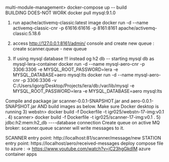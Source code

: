 multi-module-management> docker-compose up -- build   
BUILDING DOES-NOT WORK
docker pull mysql:9.1.0

1) run apache/activemq-classic:latest   image
docker run -d --name activemq-classic-cnr -p 61616:61616 -p 8161:8161 apache/activemq-classic:5.18.6
2) access  http://127.0.0.1:8161/admin/      console and create new queue :
   create scanner.queue   -  new queue

3)  If using mysql database !!!  instead og h2  db
-- starting mysql db as mysql-lera-container
docker run -d --name mysql-aero-cnr -p 3306:3306 -e MYSQL_ROOT_PASSWORD=lera -e MYSQL_DATABASE=aero mysql:lts
docker run -d --name mysql-aero-cnr -p 3306:3306 -v C:/Users/igorg/Desktop/Projects/lera/db:/var/lib/mysql -e MYSQL_ROOT_PASSWORD=lera -e MYSQL_DATABASE=aero mysql:lts



Compile and package jar scanner-0.0.1-SNAPSHOT.jar and aero-0.0.1-SNAPSHOT.jar
AND build images as below. Make sure Docker desktop is running
3) webstn> docker build -f Dockerfile -t igr025/webstn-17-img:v0.1 .
4) scanner> docker build -f Dockerfile -t igr025/scanner-17-img:v0.1 .
5) jdbc:h2:mem:h2_db       ----database connection
Create queue on active MQ broker:  scanner.queue
scanner will write messages to it.

SCANNER entry point: http://localhost:81/scanner/message/new
STATION entry point: https://localhost/aero/received-messages
deploy compose file to azure : ->
https://www.youtube.com/watch?v=jC23hgGkdIM
azure container apps